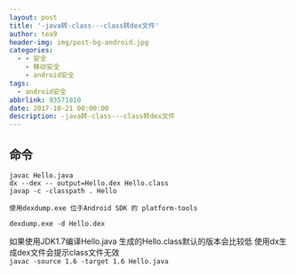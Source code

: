 ```yaml
---
layout: post
title: '-java转-class---class转dex文件'
author: tea9
header-img: img/post-bg-android.jpg
categories:
  - - 安全
    - 移动安全
    - android安全
tags:
  - android安全
abbrlink: 93571810
date: 2017-10-21 00:00:00
description: -java转-class---class转dex文件
---
```


## 命令

```
javac Hello.java   
dx --dex -- output=Hello.dex Hello.class
javap -c -classpath . Hello

使用dexdump.exe 位于Android SDK 的 platform-tools

dexdump.exe -d Hello.dex
```


如果使用JDK1.7编译Hello.java     生成的Hello.class默认的版本会比较低 使用dx生成dex文件会提示class文件无效  
`javac -source 1.6 -target 1.6 Hello.java`  

